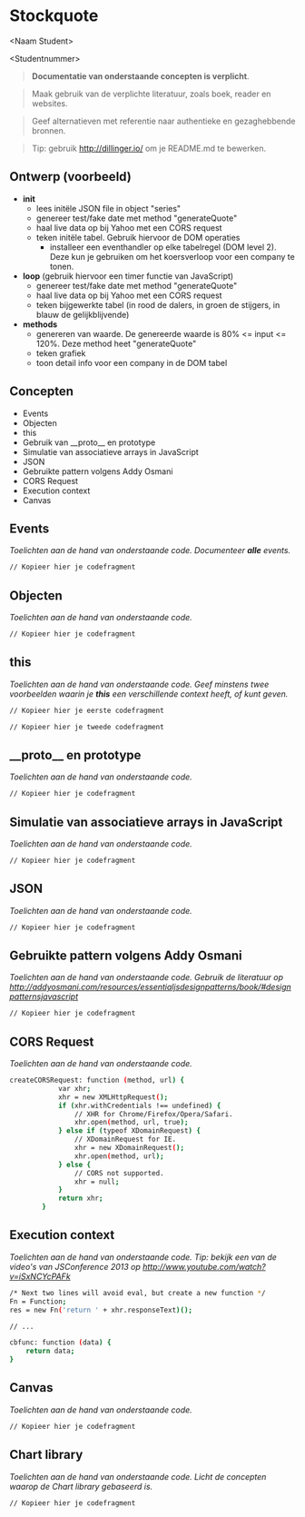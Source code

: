 Stockquote
=========

&lt;Naam Student&gt;

&lt;Studentnummer&gt;

> __Documentatie van onderstaande concepten is verplicht__.

> Maak gebruik van de verplichte literatuur, zoals boek, reader en websites.

> Geef alternatieven met referentie naar authentieke en gezaghebbende bronnen.

> Tip: gebruik http://dillinger.io/ om je README.md te bewerken.



Ontwerp (voorbeeld)
-------
- __init__
  - lees initële JSON file in object "series"
  - genereer test/fake date met method "generateQuote"
  - haal live data op bij Yahoo met een CORS request
  - teken initële tabel. Gebruik hiervoor de DOM operaties
     - installeer een eventhandler op elke tabelregel (DOM level 2). Deze kun je gebruiken om het koersverloop voor een company te tonen.
- __loop__ (gebruik hiervoor een timer functie van JavaScript)
  - genereer test/fake date met method "generateQuote"
  - haal live data op bij Yahoo met een CORS request
  - teken bijgewerkte tabel (in rood de dalers, in groen de stijgers, in blauw de gelijkblijvende)
- __methods__
  - genereren van waarde. De genereerde waarde is 80% <= input <= 120%. Deze method heet "generateQuote"
  - teken grafiek
  - toon detail info voor een company in de DOM tabel


Concepten
---------
* Events
* Objecten
* this
* Gebruik van &#95;&#95;proto&#95;&#95; en prototype
* Simulatie van associatieve arrays in JavaScript
* JSON
* Gebruikte pattern volgens Addy Osmani
* CORS Request
* Execution context
* Canvas

Events
------
*Toelichten aan de hand van onderstaande code. Documenteer __alle__ events.*
```sh
// Kopieer hier je codefragment
```

Objecten
--------
*Toelichten aan de hand van onderstaande code.*
```sh
// Kopieer hier je codefragment
```

this
--------
*Toelichten aan de hand van onderstaande code. Geef minstens twee voorbeelden waarin je __this__ een verschillende context heeft, of kunt geven.*
```sh
// Kopieer hier je eerste codefragment

// Kopieer hier je tweede codefragment
```

&#95;&#95;proto&#95;&#95; en prototype
--------
*Toelichten aan de hand van onderstaande code.*
```sh
// Kopieer hier je codefragment
```

Simulatie van associatieve arrays in JavaScript
--------
*Toelichten aan de hand van onderstaande code.*
```sh
// Kopieer hier je codefragment
```

JSON
--------
*Toelichten aan de hand van onderstaande code.*
```sh
// Kopieer hier je codefragment
```

Gebruikte pattern volgens Addy Osmani
--------
*Toelichten aan de hand van onderstaande code. Gebruik de literatuur op http://addyosmani.com/resources/essentialjsdesignpatterns/book/#designpatternsjavascript*
```sh
// Kopieer hier je codefragment
```

CORS Request
------------
*Toelichten aan de hand van onderstaande code.*

```sh
createCORSRequest: function (method, url) {
            var xhr;
            xhr = new XMLHttpRequest();
            if (xhr.withCredentials !== undefined) {
                // XHR for Chrome/Firefox/Opera/Safari.
                xhr.open(method, url, true);
            } else if (typeof XDomainRequest) {
                // XDomainRequest for IE.
                xhr = new XDomainRequest();
                xhr.open(method, url);
            } else {
                // CORS not supported.
                xhr = null;
            }
            return xhr;
        }
```

Execution context
------------
*Toelichten aan de hand van onderstaande code. Tip: bekijk een van de video's van JSConference 2013 op http://www.youtube.com/watch?v=iSxNCYcPAFk*

```sh
/* Next two lines will avoid eval, but create a new function */
Fn = Function;
res = new Fn('return ' + xhr.responseText)();

// ...

cbfunc: function (data) {
    return data;
}
```

Canvas
------------
*Toelichten aan de hand van onderstaande code.*

```sh
// Kopieer hier je codefragment
```

Chart library
------------
*Toelichten aan de hand van onderstaande code. Licht de concepten waarop de Chart library gebaseerd is.*
```sh
// Kopieer hier je codefragment
```

